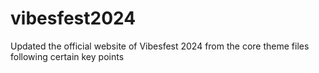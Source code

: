 # vibesfest2024
Updated the official website of Vibesfest 2024 from the core theme files following certain key points

